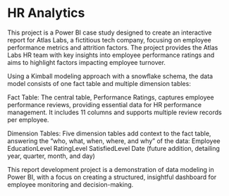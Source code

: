 # HR Analytics

This project is a Power BI case study designed to create an interactive report for Atlas Labs, a fictitious tech company, focusing on employee performance metrics and attrition factors. The project provides the Atlas Labs HR team with key insights into employee performance ratings and aims to highlight factors impacting employee turnover.

Using a Kimball modeling approach with a snowflake schema, the data model consists of one fact table and multiple dimension tables:

Fact Table: The central table, Performance Ratings, captures employee performance reviews, providing essential data for HR performance management. It includes 11 columns and supports multiple review records per employee.

Dimension Tables: Five dimension tables add context to the fact table, answering the “who, what, when, where, and why” of the data:
Employee
EducationLevel
RatingLevel
SatisfiedLevel
Date (future addition, detailing year, quarter, month, and day)

This report development project is a demonstration of data modeling in Power BI, with a focus on creating a structured, insightful dashboard for employee monitoring and decision-making.
